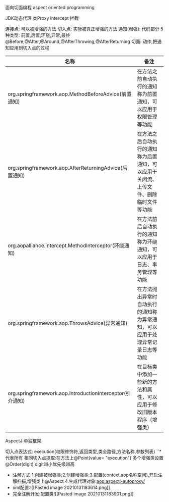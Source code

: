 面向切面编程	aspect oriented programming

JDK动态代理
类Proxy
intercept 拦截


连接点:	可以被增强的方法
切入点:	实际被真正增强的方法
通知(增强):		代码部分
	5种类型:	前置,后置,环绕,异常,最终	@Before,@After,@Around,@AfterThrowing,@AfterReturning
切面:		动作,把通知应用到切入点的过程

名称	|备注
---|---
org.springframework.aop.MethodBeforeAdvice(前置通知)	|在方法之前自动执行的通知称为前置通知，可以应用于权限管理等功能
org.springframework.aop.AfterReturningAdvice(后置通知)	|在方法之后自动执行的通知称为后置通知，可以应用于关闭流、上传文件、删除临时文件等功能
org.aopalliance.intercept.MethodInterceptor(环绕通知)	|在方法前后自动执行的通知称为环绕通知，可以应用于日志、事务管理等功能
org.springframework.aop.ThrowsAdvice(异常通知)	|在方法抛出异常时自动执行的通知称为异常通知，可以应用于处理异常记录日志等功能
org.springframework.aop.IntroductionInterceptor(引介通知)	|在目标类中添加一些新的方法和属性，可以应用于修改旧版本程序（增强类）
 

AspectJ:单独框架

切入点表达式:		execution(权限修饰符,返回类型,类全路径,方法名称,参数列表)		``*代表所有
相同切入点提取:在方法上@Point(value= "execution")
多个增强类设置@Order(digit)	digit越小优先级越高
- 注解方式:1.创建被增强类;2.创建增强类;3.配置(context,aop名称空间),开启注解扫描,增强类上@Aspect 4.生成代理对象:<aop:aspectj-autoproxy/>
- xml配置:![[Pasted image 20210131183614.png]]
- 完全注解开发:配置类![[Pasted image 20210131183901.png]]
